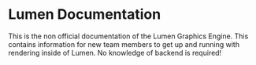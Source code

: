 # Lumen Documentation

This is the non official documentation of the Lumen Graphics Engine.  This contains information for new team members to get up and running with rendering inside of Lumen.  No knowledge of backend is required!
